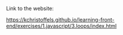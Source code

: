 Link to the website:

https://kchristoffels.github.io/learning-front-end/exercises/1.javascript/3.loops/index.html
